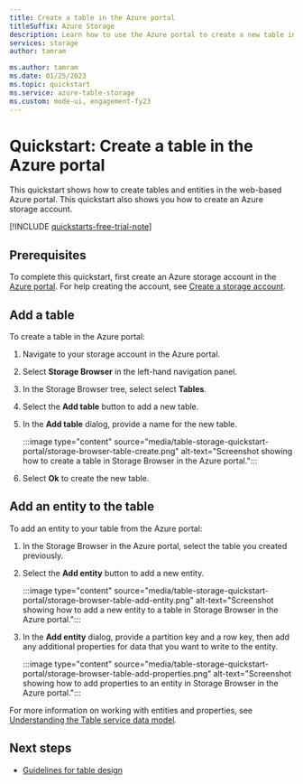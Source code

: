 ```yaml
---
title: Create a table in the Azure portal
titleSuffix: Azure Storage
description: Learn how to use the Azure portal to create a new table in Azure Table storage.
services: storage
author: tamram

ms.author: tamram
ms.date: 01/25/2023
ms.topic: quickstart
ms.service: azure-table-storage
ms.custom: mode-ui, engagement-fy23
---
```


# Quickstart: Create a table in the Azure portal

This quickstart shows how to create tables and entities in the web-based Azure portal. This quickstart also shows you how to create an Azure storage account.

[!INCLUDE [quickstarts-free-trial-note](../../../includes/quickstarts-free-trial-note.md)]

## Prerequisites

To complete this quickstart, first create an Azure storage account in the [Azure portal](https://portal.azure.com/#create/Microsoft.StorageAccount-ARM). For help creating the account, see [Create a storage account](../common/storage-account-create.md).

## Add a table

To create a table in the Azure portal:

1. Navigate to your storage account in the Azure portal.
1. Select **Storage Browser** in the left-hand navigation panel.
1. In the Storage Browser tree, select select **Tables**.
1. Select the **Add table** button to add a new table.
1. In the **Add table** dialog, provide a name for the new table.

    :::image type="content" source="media/table-storage-quickstart-portal/storage-browser-table-create.png" alt-text="Screenshot showing how to create a table in Storage Browser in the Azure portal.":::

1. Select **Ok** to create the new table.

## Add an entity to the table

To add an entity to your table from the Azure portal:

1. In the Storage Browser in the Azure portal, select the table you created previously.
1. Select the **Add entity** button to add a new entity.

   :::image type="content" source="media/table-storage-quickstart-portal/storage-browser-table-add-entity.png" alt-text="Screenshot showing how to add a new entity to a table in Storage Browser in the Azure portal.":::

1. In the **Add entity** dialog, provide a partition key and a row key, then add any additional properties for data that you want to write to the entity.

    :::image type="content" source="media/table-storage-quickstart-portal/storage-browser-table-add-properties.png" alt-text="Screenshot showing how to add properties to an entity in Storage Browser in the Azure portal.":::

For more information on working with entities and properties, see [Understanding the Table service data model](/rest/api/storageservices/understanding-the-table-service-data-model).

## Next steps

- [Guidelines for table design](table-storage-design-guidelines.md)
